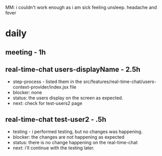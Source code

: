 MM: i couldn't work enough as i am sick feeling unsleep. headache and fever
# daily

## meeting - 1h

## real-time-chat users-displayName - 2.5h
* step-process - listed them in the src/features/real-time-chat/users-context-provider/index.jsx file
* blocker: none
* status: the users display on the screen as expected.
* next: check for test-users2 page

## real-time-chat test-user2 - .5h
* testing - i performed testing, but no changes was happening.
* blocker: the changes are not happening as expected
* status: there is no change happening on the real-time-chat
* next: i'll continue with the testing later. 